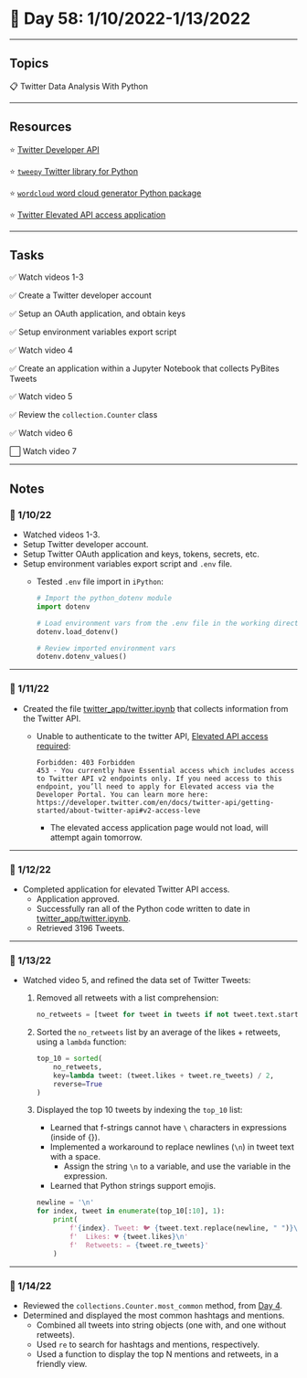# :calendar: Day 58: 1/10/2022-1/13/2022

---

## Topics

:clipboard: Twitter Data Analysis With Python

---

## Resources

:star: [Twitter Developer API](https://developer.twitter.com/en/apps)

:star: [`tweepy` Twitter library for Python](https://pypi.org/project/tweepy/)

:star: [`wordcloud` word cloud generator Python package](https://pypi.org/project/wordcloud/)

:star: [Twitter Elevated API access application](https://developer.twitter.com/en/portal/products/elevated)

---

## Tasks

:white_check_mark: Watch videos 1-3

:white_check_mark: Create a Twitter developer account

:white_check_mark: Setup an OAuth application, and obtain keys

:white_check_mark: Setup environment variables export script

:white_check_mark: Watch video 4

:white_check_mark: Create an application within a Jupyter Notebook that collects PyBites Tweets

:white_check_mark: Watch video 5

:white_check_mark: Review the `collection.Counter` class

:white_check_mark: Watch video 6

:white_large_square: Watch video 7

---

## Notes

### :notebook: 1/10/22

- Watched videos 1-3.
- Setup Twitter developer account.
- Setup Twitter OAuth application and keys, tokens, secrets, etc.
- Setup environment variables export script and `.env` file.
    - Tested `.env` file import in `iPython`:

        ```python
        # Import the python_dotenv module
        import dotenv

        # Load environment vars from the .env file in the working directory
        dotenv.load_dotenv()

        # Review imported environment vars
        dotenv.dotenv_values()
        ```

---

### :notebook: 1/11/22

- Created the file [twitter_app/twitter.ipynb](twitter_app/twitter.ipynb) that collects information from the Twitter API.
    - Unable to authenticate to the twitter API, [Elevated API access required](https://developer.twitter.com/en/portal/products/elevated):

        ```text
        Forbidden: 403 Forbidden
        453 - You currently have Essential access which includes access to Twitter API v2 endpoints only. If you need access to this endpoint, you’ll need to apply for Elevated access via the Developer Portal. You can learn more here: https://developer.twitter.com/en/docs/twitter-api/getting-started/about-twitter-api#v2-access-leve
        ```

        - The elevated access application page would not load, will attempt again tomorrow.

---

### :notebook: 1/12/22

- Completed application for elevated Twitter API access.
    - Application approved.
    - Successfully ran all of the Python code written to date in [twitter_app/twitter.ipynb](twitter_app/twitter.ipynb).
    - Retrieved 3196 Tweets.

---

### :notebook: 1/13/22

- Watched video 5, and refined the data set of Twitter Tweets:

    1. Removed all retweets with a list comprehension:

        ```python
        no_retweets = [tweet for tweet in tweets if not tweet.text.startswith('RT')]
        ```

    2. Sorted the `no_retweets` list by an average of the likes + retweets, using a `lambda` function:

        ```python
        top_10 = sorted(
            no_retweets,
            key=lambda tweet: (tweet.likes + tweet.re_tweets) / 2,
            reverse=True
        )
        ```

    3. Displayed the top 10 tweets by indexing the `top_10` list:

        - Learned that f-strings cannot have `\` characters in expressions (inside of {}).
        - Implemented a workaround to replace newlines (`\n`) in tweet text with a space.
            - Assign the string `\n` to a variable, and use the variable in the expression.
        - Learned that Python strings support emojis.

        ```python
        newline = '\n'
        for index, tweet in enumerate(top_10[:10], 1):
            print(
                f'{index}. Tweet: 🐦 {tweet.text.replace(newline, " ")}\n'
                f'  Likes: ♥️ {tweet.likes}\n'
                f'  Retweets: ✏️ {tweet.re_tweets}'
            )
        ```

---

### :notebook: 1/14/22

- Reviewed the `collections.Counter.most_common` method, from [Day 4](../_4/).
- Determined and displayed the most common hashtags and mentions.
    - Combined all tweets into string objects (one with, and one without retweets).
    - Used `re` to search for hashtags and mentions, respectively.
    - Used a function to display the top N mentions and retweets, in a friendly view.
